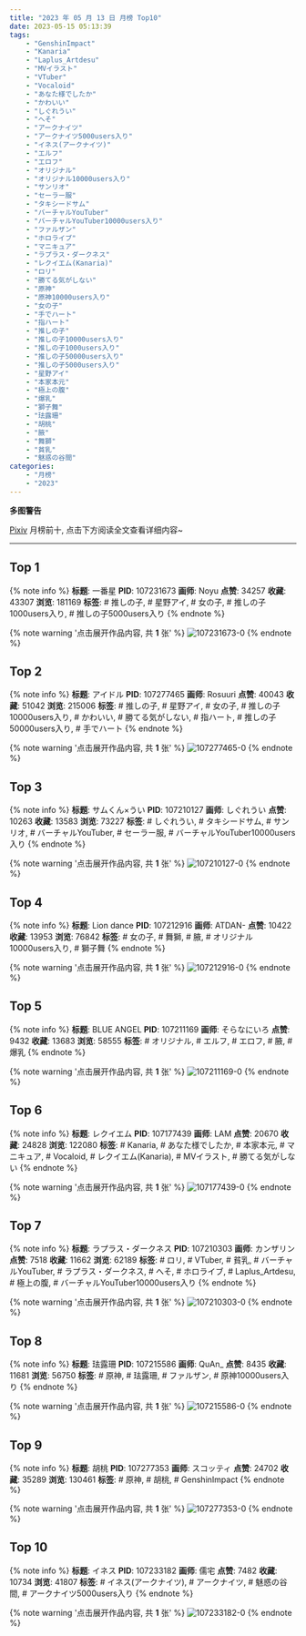```yaml
---
title: "2023 年 05 月 13 日 月榜 Top10"
date: 2023-05-15 05:13:39
tags:
    - "GenshinImpact"
    - "Kanaria"
    - "Laplus_Artdesu"
    - "MVイラスト"
    - "VTuber"
    - "Vocaloid"
    - "あなた様でしたか"
    - "かわいい"
    - "しぐれうい"
    - "へそ"
    - "アークナイツ"
    - "アークナイツ5000users入り"
    - "イネス(アークナイツ)"
    - "エルフ"
    - "エロフ"
    - "オリジナル"
    - "オリジナル10000users入り"
    - "サンリオ"
    - "セーラー服"
    - "タキシードサム"
    - "バーチャルYouTuber"
    - "バーチャルYouTuber10000users入り"
    - "ファルザン"
    - "ホロライブ"
    - "マニキュア"
    - "ラプラス・ダークネス"
    - "レクイエム(Kanaria)"
    - "ロリ"
    - "勝てる気がしない"
    - "原神"
    - "原神10000users入り"
    - "女の子"
    - "手でハート"
    - "指ハート"
    - "推しの子"
    - "推しの子10000users入り"
    - "推しの子1000users入り"
    - "推しの子50000users入り"
    - "推しの子5000users入り"
    - "星野アイ"
    - "本家本元"
    - "極上の腹"
    - "爆乳"
    - "獅子舞"
    - "珐露珊"
    - "胡桃"
    - "腋"
    - "舞獅"
    - "貧乳"
    - "魅惑の谷間"
categories:
    - "月榜"
    - "2023"
---
```


<i class="fa fa-triangle-exclamation"></i>**多图警告**<i class="fa fa-triangle-exclamation"></i>

[Pixiv](https://www.pixiv.net/) 月榜前十, 点击下方阅读全文查看详细内容~

<!-- more -->

---

## Top 1

{% note info %}
**标题**: 一番星
**PID**: 107231673 **画师**: Noyu
**点赞**: 34257 **收藏**: 43307 **浏览**: 181169
**标签**: # 推しの子, # 星野アイ, # 女の子, # 推しの子1000users入り, # 推しの子5000users入り
{% endnote %}

{% note warning '点击展开作品内容, 共 **1** 张' %}
![107231673-0](https://i.pixiv.re/img-original/img/2023/04/16/17/26/18/107231673_p0.jpg)
{% endnote %}

## Top 2

{% note info %}
**标题**: アイドル
**PID**: 107277465 **画师**: Rosuuri
**点赞**: 40043 **收藏**: 51042 **浏览**: 215006
**标签**: # 推しの子, # 星野アイ, # 女の子, # 推しの子10000users入り, # かわいい, # 勝てる気がしない, # 指ハート, # 推しの子50000users入り, # 手でハート
{% endnote %}

{% note warning '点击展开作品内容, 共 **1** 张' %}
![107277465-0](https://i.pixiv.re/img-original/img/2023/04/18/00/05/15/107277465_p0.png)
{% endnote %}

## Top 3

{% note info %}
**标题**: サムくん×うい
**PID**: 107210127 **画师**: しぐれうい
**点赞**: 10263 **收藏**: 13583 **浏览**: 73227
**标签**: # しぐれうい, # タキシードサム, # サンリオ, # バーチャルYouTuber, # セーラー服, # バーチャルYouTuber10000users入り
{% endnote %}

{% note warning '点击展开作品内容, 共 **1** 张' %}
![107210127-0](https://i.pixiv.re/img-original/img/2023/04/16/00/00/01/107210127_p0.jpg)
{% endnote %}

## Top 4

{% note info %}
**标题**: Lion dance
**PID**: 107212916 **画师**: ATDAN-
**点赞**: 10422 **收藏**: 13953 **浏览**: 76842
**标签**: # 女の子, # 舞獅, # 腋, # オリジナル10000users入り, # 獅子舞
{% endnote %}

{% note warning '点击展开作品内容, 共 **1** 张' %}
![107212916-0](https://i.pixiv.re/img-original/img/2023/04/16/01/14/09/107212916_p0.jpg)
{% endnote %}

## Top 5

{% note info %}
**标题**: BLUE ANGEL
**PID**: 107211169 **画师**: そらなにいろ
**点赞**: 9432 **收藏**: 13683 **浏览**: 58555
**标签**: # オリジナル, # エルフ, # エロフ, # 腋, # 爆乳
{% endnote %}

{% note warning '点击展开作品内容, 共 **1** 张' %}
![107211169-0](https://i.pixiv.re/img-original/img/2023/04/16/00/17/40/107211169_p0.png)
{% endnote %}

## Top 6

{% note info %}
**标题**: レクイエム
**PID**: 107177439 **画师**: LAM
**点赞**: 20670 **收藏**: 24828 **浏览**: 122080
**标签**: # Kanaria, # あなた様でしたか, # 本家本元, # マニキュア, # Vocaloid, # レクイエム(Kanaria), # MVイラスト, # 勝てる気がしない
{% endnote %}

{% note warning '点击展开作品内容, 共 **1** 张' %}
![107177439-0](https://i.pixiv.re/img-original/img/2023/04/15/00/01/02/107177439_p0.png)
{% endnote %}

## Top 7

{% note info %}
**标题**: ラプラス・ダークネス
**PID**: 107210303 **画师**: カンザリン
**点赞**: 7518 **收藏**: 11662 **浏览**: 62189
**标签**: # ロリ, # VTuber, # 貧乳, # バーチャルYouTuber, # ラプラス・ダークネス, # へそ, # ホロライブ, # Laplus_Artdesu, # 極上の腹, # バーチャルYouTuber10000users入り
{% endnote %}

{% note warning '点击展开作品内容, 共 **1** 张' %}
![107210303-0](https://i.pixiv.re/img-original/img/2023/04/16/00/01/01/107210303_p0.png)
{% endnote %}

## Top 8

{% note info %}
**标题**: 珐露珊
**PID**: 107215586 **画师**: QuAn_
**点赞**: 8435 **收藏**: 11681 **浏览**: 56750
**标签**: # 原神, # 珐露珊, # ファルザン, # 原神10000users入り
{% endnote %}

{% note warning '点击展开作品内容, 共 **1** 张' %}
![107215586-0](https://i.pixiv.re/img-original/img/2023/04/16/03/10/10/107215586_p0.jpg)
{% endnote %}

## Top 9

{% note info %}
**标题**: 胡桃
**PID**: 107277353 **画师**: スコッティ
**点赞**: 24702 **收藏**: 35289 **浏览**: 130461
**标签**: # 原神, # 胡桃, # GenshinImpact
{% endnote %}

{% note warning '点击展开作品内容, 共 **1** 张' %}
![107277353-0](https://i.pixiv.re/img-original/img/2023/04/18/00/00/25/107277353_p0.jpg)
{% endnote %}

## Top 10

{% note info %}
**标题**: イネス
**PID**: 107233182 **画师**: 儒宅
**点赞**: 7482 **收藏**: 10734 **浏览**: 41807
**标签**: # イネス(アークナイツ), # アークナイツ, # 魅惑の谷間, # アークナイツ5000users入り
{% endnote %}

{% note warning '点击展开作品内容, 共 **1** 张' %}
![107233182-0](https://i.pixiv.re/img-original/img/2023/04/16/18/08/23/107233182_p0.jpg)
{% endnote %}
